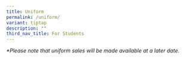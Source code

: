 ```yaml
---
title: Uniform
permalink: /uniform/
variant: tiptap
description: ""
third_nav_title: For Students
---
```

<p><em>*Please note that uniform sales will be made available at a later date.</em>
</p>